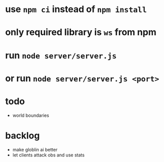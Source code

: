 # use `npm ci` instead of `npm install`
# only required library is `ws` from npm
# run `node server/server.js`
# or run `node server/server.js <port>`

# todo
- world boundaries

# backlog
- make globlin ai better
- let clients attack obs and use stats